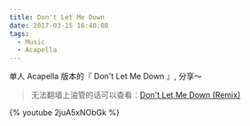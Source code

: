 ```yaml
---
title: Don't Let Me Down 
date: 2017-03-15 16:40:08
tags:
  - Music
  - Acapella
---
```


单人 Acapella 版本的『 Don't Let Me Down 』, 分享～

> 无法翻墙上油管的话可以查看：[Don't Let Me Down (Remix)](http://music.163.com/#/mv?id=5347652)

<!-- more -->
{% youtube 2juA5xNObGk %}

